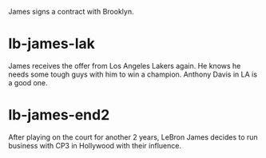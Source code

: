 James signs a contract with Brooklyn.

# lb-james-lak
James receives the offer from Los Angeles Lakers again. He knows he needs some tough guys with him to win a champion. Anthony Davis in LA is a good one.

# lb-james-end2
After playing on the court for another 2 years, LeBron James decides to run business with CP3 in Hollywood with their influence. 